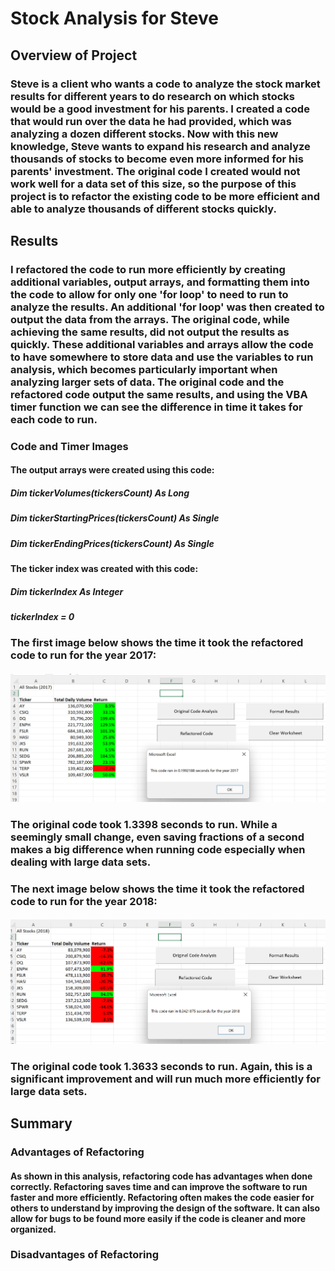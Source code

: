# Stock Analysis for Steve

## Overview of Project

### Steve is a client who wants a code to analyze the stock market results for different years to do research on which stocks would be a good investment for his parents. I created a code that would run over the data he had provided, which was analyzing a dozen different stocks. Now with this new knowledge, Steve wants to expand his research and analyze thousands of stocks to become even more informed for his parents' investment. The original code I created would not work well for a data set of this size, so the purpose of this project is to refactor the existing code to be more efficient and able to analyze thousands of different stocks quickly.

## Results

### I refactored the code to run more efficiently by creating additional variables, output arrays, and formatting them into the code to allow for only one 'for loop' to need to run to analyze the results. An additional 'for loop' was then created to output the data from the arrays. The original code, while achieving the same results, did not output the results as quickly. These additional variables and arrays allow the code to have somewhere to store data and use the variables to run analysis, which becomes particularly important when analyzing larger sets of data. The original code and the refactored code output the same results, and using the VBA timer function we can see the difference in time it takes for each code to run. 

### Code and Timer Images

#### The output arrays were created using this code:

#####         Dim tickerVolumes(tickersCount) As Long
#####         Dim tickerStartingPrices(tickersCount) As Single
#####         Dim tickerEndingPrices(tickersCount) As Single

#### The ticker index was created with this code:

#####         Dim tickerIndex As Integer
#####         tickerIndex = 0

### The first image below shows the time it took the refactored code to run for the year 2017:

#### ![VBA_Challenge_2017.png](/ResourcesFinal/VBA_Challenge_2017.png)

### The original code took 1.3398 seconds to run. While a seemingly small change, even saving fractions of a second makes a big difference when running code especially when dealing with large data sets.

### The next image below shows the time it took the refactored code to run for the year 2018:

#### ![VBA_Challenge_2018.png](/ResourcesFinal/VBA_Challenge_2018.png)

### The original code took 1.3633 seconds to run. Again, this is a significant improvement and will run much more efficiently for large data sets. 

## Summary

### Advantages of Refactoring

#### As shown in this analysis, refactoring code has advantages when done correctly. Refactoring saves time and can improve the software to run faster and more efficiently. Refactoring often makes the code easier for others to understand by improving the design of the software. It can also allow for bugs to be found more easily if the code is cleaner and more organized. 

### Disadvantages of Refactoring

#### 
